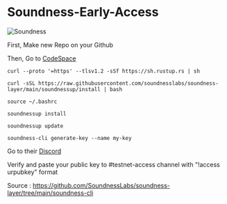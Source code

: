 # Soundness-Early-Access

![Soundness](https://pbs.twimg.com/profile_banners/1816195496828100613/1739868318/1500x500)

First, Make new Repo on your Github

Then, Go to [CodeSpace](https://github.com/codespaces)

```
curl --proto '=https' --tlsv1.2 -sSf https://sh.rustup.rs | sh
```
```
curl -sSL https://raw.githubusercontent.com/soundnesslabs/soundness-layer/main/soundnessup/install | bash
```
```
source ~/.bashrc
```
```
soundnessup install
```
```
soundnessup update
```
```
soundness-cli generate-key --name my-key
```

Go to their [Discord](https://discord.gg/3bxUgS4h)

Verify and paste your public key to #testnet-access channel with "!access urpubkey" format

Source : https://github.com/SoundnessLabs/soundness-layer/tree/main/soundness-cli
